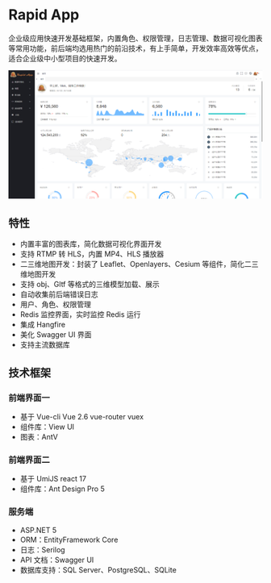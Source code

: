 # Rapid App

企业级应用快速开发基础框架，内置角色、权限管理，日志管理、数据可视化图表等常用功能，前后端均选用热门的前沿技术，有上手简单，开发效率高效等优点，适合企业级中小型项目的快速开发。

<img src="./home.png">

## 特性

- 内置丰富的图表库，简化数据可视化界面开发
- 支持 RTMP 转 HLS，内置 MP4、HLS 播放器
- 二三维地图开发：封装了 Leaflet、Openlayers、Cesium 等组件，简化二三维地图开发
- 支持 obj、Gltf 等格式的三维模型加载、展示
- 自动收集前后端错误日志
- 用户、角色、权限管理
- Redis 监控界面，实时监控 Redis 运行
- 集成 Hangfire
- 美化 Swagger UI 界面
- 支持主流数据库

## 技术框架

### 前端界面一

- 基于 Vue-cli Vue 2.6 vue-router vuex
- 组件库：View UI
- 图表：AntV

### 前端界面二

- 基于 UmiJS react 17
- 组件库：Ant Design Pro 5

### 服务端

- ASP.NET 5
- ORM：EntityFramework Core
- 日志：Serilog
- API 文档：Swagger UI
- 数据库支持：SQL Server、PostgreSQL、SQLite
